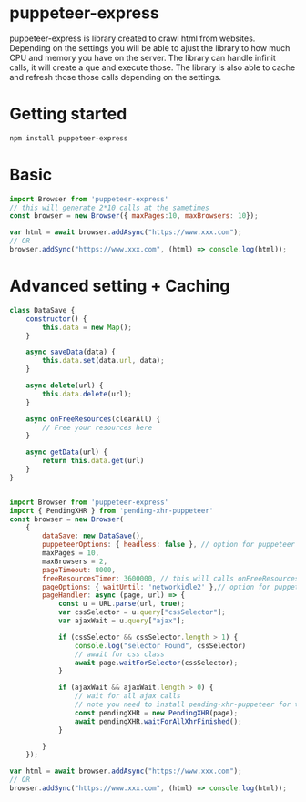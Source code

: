 # puppeteer-express
puppeteer-express is library created to crawl html from websites.
Depending on the settings you will be able to ajust the library to how much CPU and memory you have on the server.
The library can handle infinit calls, it will create a que and execute those.
The library is also able to cache and refresh those those calls depending on the settings.

# Getting started
```sh
npm install puppeteer-express
```
# Basic
```js
import Browser from 'puppeteer-express'
// this will generate 2*10 calls at the sametimes
const browser = new Browser({ maxPages:10, maxBrowsers: 10}); 

var html = await browser.addAsync("https://www.xxx.com");
// OR
browser.addSync("https://www.xxx.com", (html) => console.log(html));
```

# Advanced setting + Caching
```js
class DataSave {
    constructor() {
        this.data = new Map();
    }

    async saveData(data) {
        this.data.set(data.url, data);
    }

    async delete(url) {
        this.data.delete(url);
    }

    async onFreeResources(clearAll) {
        // Free your resources here
    }

    async getData(url) {
        return this.data.get(url)
    }
}


import Browser from 'puppeteer-express'
import { PendingXHR } from 'pending-xhr-puppeteer'
const browser = new Browser(
    {
        dataSave: new DataSave(),
        puppeteerOptions: { headless: false }, // option for puppeteer
        maxPages = 10,
        maxBrowsers = 2,
        pageTimeout: 8000,
        freeResourcesTimer: 3600000, // this will calls onFreeResources every 5 hours
        pageOptions: { waitUntil: 'networkidle2' },// option for puppeteer.page
        pageHandler: async (page, url) => {
            const u = URL.parse(url, true);
            var cssSelector = u.query["cssSelector"];
            var ajaxWait = u.query["ajax"];

            if (cssSelector && cssSelector.length > 1) {
                console.log("selector Found", cssSelector)
                // await for css class
                await page.waitForSelector(cssSelector);
            }

            if (ajaxWait && ajaxWait.length > 0) {
                // wait for all ajax calls
                // note you need to install pending-xhr-puppeteer for this to work
                const pendingXHR = new PendingXHR(page);
                await pendingXHR.waitForAllXhrFinished();
            }

        }
    });

var html = await browser.addAsync("https://www.xxx.com");
// OR
browser.addSync("https://www.xxx.com", (html) => console.log(html));
```
